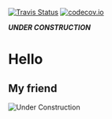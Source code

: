 
[![Travis Status](https://travis-ci.org/arximboldi/immer.svg?branch=master)](https://travis-ci.org/arximboldi/immer)
[![codecov.io](https://img.shields.io/codecov/c/github/arximboldi/immer/master.svg)](http://codecov.io/github/arximboldi/immer?branch=master)

**_UNDER CONSTRUCTION_**

# Hello

## My friend

![Under Construction](https://upload.wikimedia.org/wikipedia/commons/7/75/Enobras.gif)
